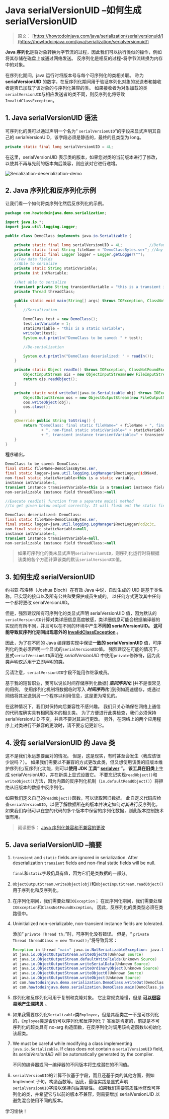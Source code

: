 # Java serialVersionUID –如何生成 serialVersionUID

> 原文： [https://howtodoinjava.com/java/serialization/serialversionuid/](https://howtodoinjava.com/java/serialization/serialversionuid/)

**Java 序列化**是将对象转换为字节流的过程，因此我们可以执行类似的操作，例如将其存储在磁盘上或通过网络发送。 反序列化是相反的过程–将字节流转换为内存中的对象。

在序列化期间，java 运行时将版本号与每个可序列化的类相关联。 称为 **serialVersionUID** 的数字，在反序列化期间用于验证序列化对象的发送者和接收者是否已加载了该对象的与序列化兼容的类。 如果接收者为对象加载的类`serialVersionUID`与相应发送者的类不同，则反序列化将导致`InvalidClassException`。

## 1\. Java serialVersionUID 语法

可序列化的类可以通过声明一个名为“ `serialVersionUID`”的字段来显式声明其自己的 serialVersionUID，该字段必须是静态的，最终的且类型为 long。

```java
private static final long serialVersionUID = 4L;
```

在这里，serialVersionUID 表示类的版本，如果您对类的当前版本进行了修改，以使其不再与先前的版本向后兼容，则应该对它进行递增。

![Serialization-deserialization-demo](img/fb81b3cdbc60952e29d3083b19b2fb72.png)

## 2\. Java 序列化和反序列化示例

让我们看一个如何将类序列化然后反序列化的示例。

```java
package com.howtodoinjava.demo.serialization;

import java.io.*;
import java.util.logging.Logger;

public class DemoClass implements java.io.Serializable {

	private static final long serialVersionUID = 4L;			//Default serial version uid
	private static final String fileName = "DemoClassBytes.ser"; //Any random name
	private static final Logger logger = Logger.getLogger("");
	//Few data fields
	//Able to serialize
	private static String staticVariable;
	private int intVariable;

	//Not able to serialize
	transient private String transientVariable = "this is a transient instance field";
	private Thread threadClass;

	public static void main(String[] args) throws IOException, ClassNotFoundException 
	{
		//Serialization

	    DemoClass test = new DemoClass();
	    test.intVariable = 1;
	    staticVariable = "this is a static variable";
	    writeOut(test);
	    System.out.println("DemoClass to be saved: " + test);

	    //De-serialization

	    System.out.println("DemoClass deserialized: " + readIn());
	}

	private static Object readIn() throws IOException, ClassNotFoundException {
	    ObjectInputStream ois = new ObjectInputStream(new FileInputStream(new File(fileName)));
	    return ois.readObject();
	}

	private static void writeOut(java.io.Serializable obj) throws IOException {
	    ObjectOutputStream oos = new ObjectOutputStream(new FileOutputStream(new File(fileName)));
	    oos.writeObject(obj);
	    oos.close();
	}

	@Override public String toString() {
	    return "DemoClass: final static fileName=" + fileName + ", final static logger=" + logger
	            + ", non-final static staticVariable=" + staticVariable + ", instance intVariable=" + intVariable
	            + ", transient instance transientVariable=" + transientVariable + ", non-serializable instance field threadClass:=" + threadClass;
	}
}

```

程序输出。

```java
DemoClass to be saved: DemoClass: 
final static fileName=DemoClassBytes.ser, 
final static logger=java.util.logging.LogManager$RootLogger@1d99a4d, 
non-final static staticVariable=this is a static variable, 
instance intVariable=1, 
transient instance transientVariable=this is a transient instance field, 
non-serializable instance field threadClass:=null

//Execute readIn() function from a separate main() method 
//to get given below output correctly. It will flush out the static fields.

DemoClass deserialized: DemoClass: 
final static fileName=DemoClassBytes.ser, 
final static logger=java.util.logging.LogManager$RootLogger@cd2c3c, 
non-final static staticVariable=null, 
instance intVariable=1, 
transient instance transientVariable=null, 
non-serializable instance field threadClass:=null

```

> 如果可序列化的类未显式声明`serialVersionUID`，则序列化运行时将根据该类的各个方面计算该类的默认`serialVersionUID`值。

## 3\. 如何生成 serialVersionUID

约书亚·布洛赫（Joshua Bloch）在有效 Java 中说，自动生成的 UID 是基于类名称，已实现的接口以及所有公共和受保护成员生成的。 以任何方式更改其中任何一个都将更改 serialVersionUID。

但是，强烈建议所有可序列化的类显式声明 serialVersionUID 值，因为默认的`serialVersionUID`计算对类详细信息高度敏感，类详细信息可能会根据编译器的实现而有所不同，并且可以在不同的环境中产生**不同的 serialVersionUID。 这可能导致反序列化期间出现意外的 [**InvalidClassException**](https://docs.oracle.com/javase/10/docs/api/java/io/InvalidClassException.html "InvalidClassException") 。**

因此，为了在不同的 Java 编译器实现中保证**一致的 serialVersionUID** 值，可序列化的类必须声明一个显式的`serialVersionUID`值。 强烈建议在可能的情况下，显式`serialVersionUID`声明在 *serialVersionUID* 中使用`private`修饰符，因为此类声明仅适用于立即声明的类。

另请注意，`serialVersionUID`字段不能用作继承成员。

基于我的短暂职业，我可以说长时间存储序列化数据[ ***空间序列化*** ]并不是很常见的用例。 使用序列化机制将数据临时写入 ***时间序列化*** ]到例如高速缓存，或通过网络将其发送到另一个程序以利用信息，这是更为常见的。

在这种情况下，我们对保持向后兼容性不感兴趣。 我们只关心确保在网络上通信的代码库确实具有相同版本的相关类。 为了方便进行此类检查，我们必须保持 serialVersionUID 不变，并且不要对其进行更改。 另外，在网络上的两个应用程序上对类进行不兼容的更改时，请不要忘记更新它。

## 4\. 没有 serialVersionUID 的 Java 类

这不是我们永远想要面对的情况。 但是，这是现实，有时甚至会发生（我应该很少说吗？）。 如果我们需要以不兼容的方式更改此类，但又想使用该类的旧版本维护序列化/反序列化功能，则可以**使用 JDK 工具“ [serialver](https://docs.oracle.com/javase/7/docs/technotes/tools/solaris/serialver.html "serialver command") ”。 该工具在旧类**上生成 serialVersionUID，并在新类上显式设置它。 不要忘记实现`readObject()`和`writeObject()`方法，因为内置的反序列化机制（`in.defaultReadObject()`）将拒绝从旧版本的数据中反序列化。

如果我们定义自己的`readObject()`函数，可以读取回旧数据。 此自定义代码应检查`serialVersionUID`，以便了解数据所在的版本并决定如何对其进行反序列化。 如果我们存储可以在您的代码的多个版本中保留的序列化数据，则此版本控制技术很有用。

> 阅读更多： [Java 序列化兼容和不兼容的更改](https://howtodoinjava.com/java/serialization/a-mini-guide-for-implementing-serializable-interface-in-java/)

## 5\. Java serialVersionUID –摘要

1.  `transient` and `static` fields are ignored in serialization. After deserialization `transient` fields and non-final static fields will be null.

    `final`和`static`字段仍具有值，因为它们是类数据的一部分。

2.  `ObjectOutputStream.writeObject(obj)`和`ObjectInputStream.readObject()`用于序列化和反序列化。
3.  在序列化期间，我们需要处理`IOException`； 在反序列化期间，我们需要处理`IOException`和`ClassNotFoundException`。 因此，反序列化的类类型必须在类路径中。
4.  Uninitialized non-serializable, non-transient instance fields are tolerated.

    添加“ `private Thread th;`”时，可序列化没有错误。 但是，“ `private Thread threadClass = new Thread();`”将导致异常：

    ```java
    Exception in thread "main" java.io.NotSerializableException: java.lang.Thread
    at java.io.ObjectOutputStream.writeObject0(Unknown Source)
    at java.io.ObjectOutputStream.defaultWriteFields(Unknown Source)
    at java.io.ObjectOutputStream.writeSerialData(Unknown Source)
    at java.io.ObjectOutputStream.writeOrdinaryObject(Unknown Source)
    at java.io.ObjectOutputStream.writeObject0(Unknown Source)
    at java.io.ObjectOutputStream.writeObject(Unknown Source)
    at com.howtodoinjava.demo.serialization.DemoClass.writeOut(DemoClass.java:42)
    at com.howtodoinjava.demo.serialization.DemoClass.main(DemoClass.java:27)

    ```

5.  序列化和反序列化可用于复制和克隆对象。 它比常规克隆慢，但是 [**可以很容易地产生深拷贝**](//howtodoinjava.com/java/serialization/how-to-do-deep-cloning-using-in-memory-serialization-in-java/ "How to do deep cloning using in memory serialization in java") 。
6.  如果我需要序列化`Serializable`类`Employee`，但是其超类之一不是可序列化的，`Employee`类是否仍可以序列化和反序列化？ 答案是肯定的，前提是不可序列化的超类具有 no-arg 构造函数，在反序列化时调用该构造函数以初始化该超类。
7.  We must be careful while modifying a class implementing `java.io.Serializable`. If class does not contain a `serialVersionUID` field, its *serialVersionUID* will be automatically generated by the compiler.

    不同的编译器或同一编译器的不同版本将生成潜在的不同值。

8.  `serialVersionUID`的计算不仅基于字段，而且还基于类的其他方面，例如 Implement 子句，构造函数等。因此，最佳实践是显式声明`serialVersionUID`字段以保持向后兼容性。 如果我们需要实质性地修改可序列化的类，并希望它与以前的版本不兼容，则需要增加 serialVersionUID 以避免混合使用不同的版本。

学习愉快！